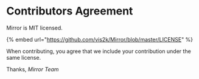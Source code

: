 # Contributors Agreement

Mirror is MIT licensed.

{% embed url="https://github.com/vis2k/Mirror/blob/master/LICENSE" %}

When contributing, you agree that we include your contribution under the same license.

Thanks, _Mirror Team_
